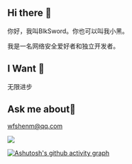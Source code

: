 ## Hi there 👋
你好，我叫BlkSword。你也可以叫我小黑。

我是一名网络安全爱好者和独立开发者。

## I Want 🤔 
无限进步

## Ask me about💬
wfshenm@qq.com
<!--<img src="https://github-readme-stats.vercel.app/api?username=BlkSword">-->
<img src="https://github-readme-stats.vercel.app/api/top-langs/?username=BlkSword&layout=donut-vertical&langs_count=50">



[![Ashutosh's github activity graph](https://github-readme-activity-graph.vercel.app/graph?username=BlkSword&theme=github-compact	)](https://github.com/ashutosh00710/github-readme-activity-graph)


<!--
**BlkSword/BlkSword** is a ✨ _special_ ✨ repository because its `README.md` (this file) appears on your GitHub profile.

Here are some ideas to get you started:

- 🔭 I’m currently working on ...
- 🌱 I’m currently learning ...
- 👯 I’m looking to collaborate on ...
- 🤔 I’m looking for help with ...
- 💬 Ask me about ...
- 📫 How to reach me: ...
- 😄 Pronouns: ...
- ⚡ Fun fact: ...
-->
